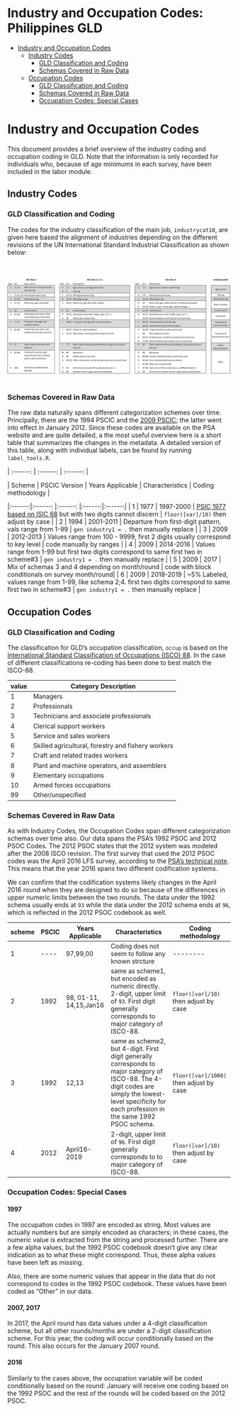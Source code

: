 Industry and Occupation Codes: Philippines GLD
================

-   [Industry and Occupation Codes](#industry-and-occupation-codes)
    -   [Industry Codes](#industry-codes)
        -   [GLD Classification and Coding](#gld-classification-and-coding)
        -   [Schemas Covered in Raw Data](#schemas-covered-in-raw-data)
    -   [Occupation Codes](#occupation-codes)
        -   [GLD Classification and Coding](#gld-classification-and-coding-1)
        -   [Schemas Covered in Raw Data](#schemas-covered-in-raw-data-1)
        -   [Occupation Codes: Special Cases](#occupation-codes-special-cases)

# Industry and Occupation Codes

This document provides a brief overview of the industry coding and occupation coding in GLD. Note that the information is only recorded for individuals who, because of age minimums in each survey, have been included in the labor module.

## Industry Codes

### GLD Classification and Coding

The codes for the industry classification of the main job, `industrycat10`, are given here based the alignment of industries depending on the different revisions of the UN International Standard Industrial Classification as shown below:

<br></br>
![Industry cat 10 assingment](utilities/industrycat10_assign.png)
<br></br>


### Schemas Covered in Raw Data

The raw data naturally spans different categorization schemes over time. Principally, there are the 1994 PSCIC and the [2009 PSCIC](http://psa.gov.ph/content/philippine-standard-industrial-classification-psic); the latter went into effect in January 2012. Since these codes are available on the PSA website and are quite detailed, a the most useful overview here is a short table that summarizes the changes in the metadata. A detailed version of this table, along with individual
labels, can be found by running `label_tools.R`.

| :------:			    | :------:		| :------:			|

| Scheme | PSCIC Version    | Years Applicable  | Characteristics | Coding methodology                                 |

|:------:|:------:  |:------:   |:------:|:------:|
| 1      | 1977     | 1997-2000 | [PSIC 1977 based on ISIC 68](utilities/phl1990cbi.pdf) but with two digits cannot discern   | `floor([var]/10)` then adjust by case |
| 2      | 1994     | 2001-2011 | Departure from first-digit pattern, vals range from 1-99                              | `gen industry1 = .` then manually replace |
| 3      | 2009     | 2012-2013 | Values range from 100 - 9999, first 2 digits usually correspond to key level          | code manually by ranges                   |
| 4      | 2009     | 2014-2016 | Values range from 1-99 but first two digits correspond to same first two in scheme\#3 | `gen industry1 = .` then manually replace |
| 5      | 2009     | 2017      | Mix of schemas 3 and 4 depending on month/round                                       | code with block conditionals on survey month/round|
| 6      | 2009     | 2018-2019 | \~5% Labeled, values range from 1-99, like schema 2;4. first two digits correspond to same first two in scheme\#3 | `gen industry1 = .` then manually replace          |

## Occupation Codes

### GLD Classification and Coding

The classification for GLD’s occupation classification, `occup` is based on the [International Standard Classification of Occupations (ISCO) 88](https://www.ilo.org/public/english/bureau/stat/isco/isco88/publ4.htm). In the case of different classifications re-coding has been done to best match the ISCO-88.

| value | Category Description                               |
|-------|----------------------------------------------------|
| 1     | Managers                                           |
| 2     | Professionals                                      |
| 3     | Technicians and associate professionals            |
| 4     | Clerical support workers                           |
| 5     | Service and sales workers                          |
| 6     | Skilled agricultural, forestry and fishery workers |
| 7     | Craft and related trades workers                   |
| 8     | Plant and machine operators, and assemblers        |
| 9     | Elementary occupations                             |
| 10    | Armed forces occupations                           |
| 99    | Other/unspecified                                  |

### Schemas Covered in Raw Data

As with Industry Codes, the Occupation Codes span different categorization schemas over time also. Our data spans the PSA’s 1992 PSOC and 2012 PSOC Codes. The 2012 PSOC states that the 2012 system was modeled after the 2008 ISCO revision. The first survey that used the 2012 PSOC codes was the April 2016 LFS survey, according to the [PSA’s
technical note](https://psa.gov.ph/content/technical-notes-labor-force-survey-lfs). This means that the year 2016 spans two different codification systems.

We can confirm that the codification systems likely changes in the April 2016 round when they are designed to do so because of the differences in upper numeric limits between the two rounds. The data under the 1992 schema usually ends at `93` while the data under the 2012 schema ends at `96`, which is reflected in the 2012 PSOC codebook as well.

| scheme | PSCIC | Years Applicable       | Characteristics                                                                                                                                                                                           | Coding methodology                                         |
|--------|-------|------------------------|-----------------------------------------------------------------------------------------------------------------------------------------------------------------------------------------------------------|------------------------------------------------------------|
| 1      | ----  | 97,99,00               | Coding does not seem to follow any known strcture                                                                                             | -------- |
| 2      | 1992  | 98, 01-11, 14,15,Jan16 | same as scheme1, but encoded as numeric directly. 2-digit, upper limit of `93`. First digit generally corresponds to major category of ISCO-88.                                                           | `floor([var]/10)` then adjust by case                      |
| 3      | 1992  | 12,13                  | same as scheme2, but 4-digit. First digit generally corresponds to major category of ISCO-88. The 4-digit codes are simply the lowest-level specificity for each profession in the same 1992 PSOC schema. | `floor([var]/1000)` then adjust by case                    |
| 4      | 2012  | April16-2019           | 2-digit, upper limit of `96`. First digit generally corresponds to to major category of ISCO-88.                                                                                                          | `floor([var]/10)` then adjust by case                      |

### Occupation Codes: Special Cases

#### 1997

The occupation codes in 1997 are encoded as string. Most values are
actually numbers but are simply encoded as characters; in these cases,
the numeric value is extracted from the string and processed further.
There are a few alpha values, but the 1992 PSOC codebook doesn’t give
any clear indication as to what these might correspond. Thus, these
alpha values have been left as missing.

Also, there are some numeric values that appear in the data that do not
correspond to codes in the 1992 PSOC codebook. These values have been
coded as “Other” in our data.

#### 2007, 2017

In 2017, the April round has data values under a 4-digit classification
scheme, but all other rounds/months are under a 2-digit classification
scheme. For this year, the coding will occur conditionally based on the
round. This also occurs for the January 2007 round.

#### 2016

Similarly to the cases above, the occupation variable will be coded
conditionally based on the round: January will receive one coding based
on the 1992 PSOC and the rest of the rounds will be coded based on the
2012 PSOC.
